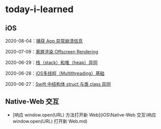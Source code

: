 # today-i-learned

## iOS

2020-08-04：[捕获 App 异常崩溃信息](iOS/learned%20from%20frameworks/2020-08-04%20捕获%20App%20异常崩溃信息.md)

2020-07-09：[离屏渲染 Offscreen Rendering](iOS/learned%20from%20blogs/2020-07-09%20离屏渲染%20Offscreen%20Rendering.md)

2020-06-29：[栈（stack）和堆（heap）异同](iOS/2020-06-29%20栈（stack）和堆（heap）异同.md) 

2020-06-28：[iOS多线程（Multithreading）基础](iOS/2020-06-28%20iOS%20多线程（Multithreading）基础.md )

2020-06-27：[Swift 中结构体 struct 与类 class 异同](iOS/2020-06-27%20Swift%20中结构体%20struct%20与类%20class%20异同.md)

## Native-Web 交互

- [响应 window.open(URL) 方法打开新 Web](iOS\Native-Web 交互\响应 window.open(URL) 打开新 Web.md)

